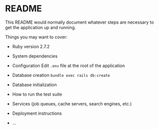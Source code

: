 # README

This README would normally document whatever steps are necessary to get the
application up and running.

Things you may want to cover:

* Ruby version
2.7.2

* System dependencies

* Configuration
Edit `.env` file at the root of the application

* Database creation
`bundle exec rails db:create`

* Database initialization

* How to run the test suite

* Services (job queues, cache servers, search engines, etc.)

* Deployment instructions

* ...
